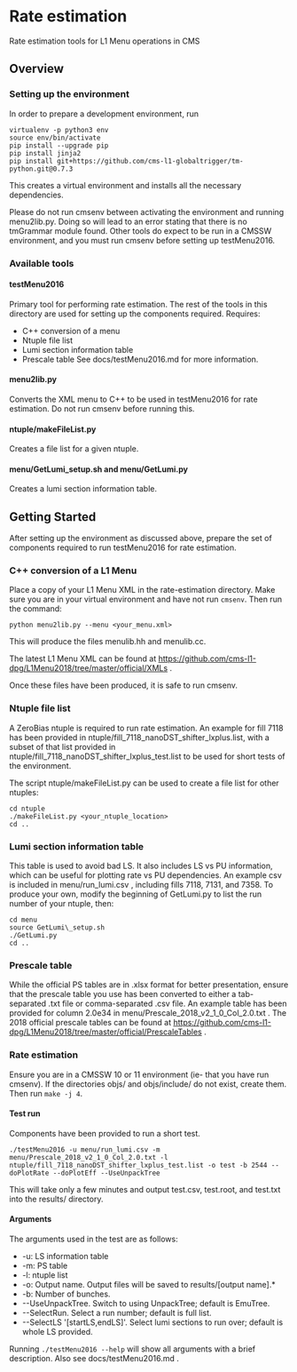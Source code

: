 # Rate estimation

Rate estimation tools for L1 Menu operations in CMS

## Overview

### Setting up the environment

In order to prepare a development environment, run
```
virtualenv -p python3 env
source env/bin/activate
pip install --upgrade pip
pip install jinja2
pip install git+https://github.com/cms-l1-globaltrigger/tm-python.git@0.7.3
```
This creates a virtual environment and installs all the necessary dependencies.

Please do not run cmsenv between activating the environment and running menu2lib.py.
Doing so will lead to an error stating that there is no tmGrammar module found.
Other tools do expect to be run in a CMSSW environment, and you must run cmsenv before setting up testMenu2016.

### Available tools

#### testMenu2016
Primary tool for performing rate estimation. The rest of the tools in this directory are used for setting up the components required.
Requires:
* C++ conversion of a menu
* Ntuple file list
* Lumi section information table
* Prescale table
See docs/testMenu2016.md for more information.

#### menu2lib.py
Converts the XML menu to C++ to be used in testMenu2016 for rate estimation.
Do not run cmsenv before running this.

#### ntuple/makeFileList.py
Creates a file list for a given ntuple.

#### menu/GetLumi\_setup.sh and menu/GetLumi.py
Creates a lumi section information table.

## Getting Started
After setting up the environment as discussed above, prepare the set of components required to run testMenu2016 for rate estimation.

### C++ conversion of a L1 Menu
Place a copy of your L1 Menu XML in the rate-estimation directory. Make sure you are in your virtual environment and have not run `cmsenv`.
Then run the command:
```
python menu2lib.py --menu <your_menu.xml>
```
This will produce the files menulib.hh and menulib.cc.

The latest L1 Menu XML can be found at https://github.com/cms-l1-dpg/L1Menu2018/tree/master/official/XMLs .

Once these files have been produced, it is safe to run cmsenv.

### Ntuple file list
A ZeroBias ntuple is required to run rate estimation.
An example for fill 7118 has been provided in ntuple/fill\_7118\_nanoDST\_shifter\_lxplus.list,
with a subset of that list provided in ntuple/fill\_7118\_nanoDST\_shifter\_lxplus\_test.list to be used for short tests of the environment.

The script ntuple/makeFileList.py can be used to create a file list for other ntuples:
```
cd ntuple
./makeFileList.py <your_ntuple_location>
cd ..
```

### Lumi section information table
This table is used to avoid bad LS. It also includes LS vs PU information, which can be useful for plotting rate vs PU dependencies.
An example csv is included in menu/run\_lumi.csv , including fills 7118, 7131, and 7358.
To produce your own, modify the beginning of GetLumi.py to list the run number of your ntuple, then:
```
cd menu
source GetLumi\_setup.sh
./GetLumi.py
cd ..
```

### Prescale table
While the official PS tables are in .xlsx format for better presentation, ensure that the prescale table you use has been converted to
either a tab-separated .txt file or comma-separated .csv file.
An example table has been provided for column 2.0e34 in menu/Prescale\_2018\_v2\_1\_0\_Col\_2.0.txt .
The 2018 official prescale tables can be found at https://github.com/cms-l1-dpg/L1Menu2018/tree/master/official/PrescaleTables .

### Rate estimation
Ensure you are in a CMSSW 10 or 11 environment (ie- that you have run cmsenv).
If the directories objs/ and objs/include/ do not exist, create them.
Then run `make -j 4`.

#### Test run
Components have been provided to run a short test.
```
./testMenu2016 -u menu/run_lumi.csv -m menu/Prescale_2018_v2_1_0_Col_2.0.txt -l ntuple/fill_7118_nanoDST_shifter_lxplus_test.list -o test -b 2544 --doPlotRate --doPlotEff --UseUnpackTree
```
This will take only a few minutes and output test.csv, test.root, and test.txt into the results/ directory.

#### Arguments
The arguments used in the test are as follows:
* -u: LS information table
* -m: PS table
* -l: ntuple list
* -o: Output name. Output files will be saved to results/[output name].\*
* -b: Number of bunches.
* --UseUnpackTree. Switch to using UnpackTree; default is EmuTree.
* --SelectRun. Select a run number; default is full list.
* --SelectLS '[startLS,endLS]'. Select lumi sections to run over; default is whole LS provided.

Running `./testMenu2016 --help` will show all arguments with a brief description. Also see docs/testMenu2016.md .
